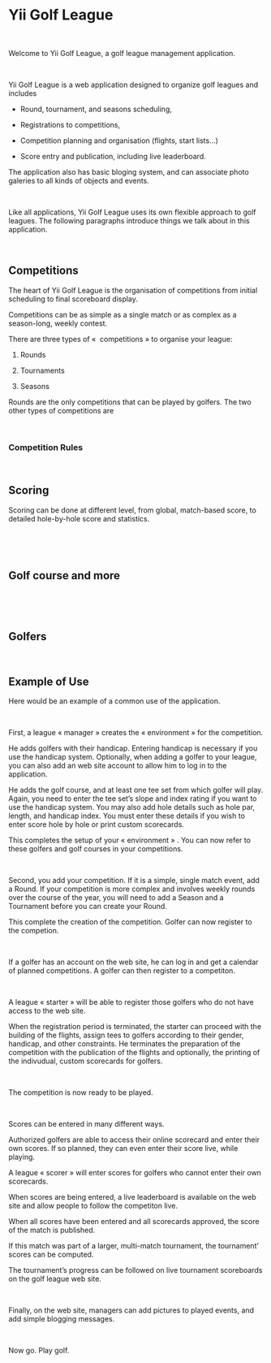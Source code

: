 Yii Golf League
===============

 

Welcome to Yii Golf League, a golf league management application.

 

Yii Golf League is a web application designed to organize golf leagues and
includes

-   Round, tournament, and seasons scheduling,

-   Registrations to competitions,

-   Competition planning and organisation (flights, start lists…)

-   Score entry and publication, including live leaderboard.

The application also has basic bloging system, and can associate photo galeries
to all kinds of objects and events.

 

Like all applications, Yii Golf League uses its own flexible approach to golf
leagues. The following paragraphs introduce things we talk about in this
application.

 

Competitions
------------

The heart of Yii Golf League is the organisation of competitions from initial
scheduling to final scoreboard display.

Competitions can be as simple as a single match or as complex as a season-long,
weekly contest.

There are three types of «  competitions » to organise your league:

1.  Rounds

2.  Tournaments

3.  Seasons

Rounds are the only competitions that can be played by golfers. The two other
types of competitions are

 

### Competition Rules

 

Scoring
-------

Scoring can be done at different level, from global, match-based score, to
detailed hole-by-hole score and statistics.

 

 

Golf course and more
--------------------

 

 

Golfers
-------

 

Example of Use
--------------

Here would be an example of a common use of the application.

 

First, a league « manager » creates the « environment » for the competition.

He adds golfers with their handicap. Entering handicap is necessary if you use
the handicap system. Optionally, when adding a golfer to your league, you can
also add an web site account to allow him to log in to the application.

He adds the golf course, and at least one tee set from which golfer will play.
Again, you need to enter the tee set’s slope and index rating if you want to use
the handicap system. You may also add hole details such as hole par, length, and
handicap index. You must enter these details if you wish to enter score hole by
hole or print custom scorecards.

This completes the setup of your « environment » . You can now refer to these
golfers and golf courses in your competitions.

 

Second, you add your competition. If it is a simple, single match event, add a
Round. If your competition is more complex and involves weekly rounds over the
course of the year, you will need to add a Season and a Tournament before you
can create your Round.

This complete the creation of the competition. Golfer can now register to the
competion.

 

If a golfer has an account on the web site, he can log in and get a calendar of
planned competitions. A golfer can then register to a competiton.

 

A league « starter » will be able to register those golfers who do not have
access to the web site.

When the registration period is terminated, the starter can proceed with the
building of the flights, assign tees to golfers according to their gender,
handicap, and other constraints. He terminates the preparation of the
competition with the publication of the flights and optionally, the printing of
the indivudual, custom scorecards for golfers.

 

The competition is now ready to be played.

 

Scores can be entered in many different ways.

Authorized golfers are able to access their online scorecard and enter their own
scores. If so planned, they can even enter their score live, while playing.

A league « scorer » will enter scores for golfers who cannot enter their own
scorecards.

When scores are being entered, a live leaderboard is available on the web site
and allow people to follow the competiton live.

When all scores have been entered and all scorecards approved, the score of the
match is published.

If this match was part of a larger, multi-match tournament, the tournament’
scores can be computed.

The tournament’s progress can be followed on live tournament scoreboards on the
golf league web site.

 

Finally, on the web site, managers can add pictures to played events, and add
simple blogging messages.

 

Now go. Play golf.
